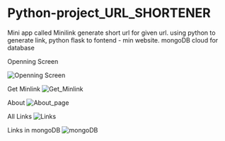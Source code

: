 # Python-project_URL_SHORTENER
Mini app called Minilink generate short url for given url.
using python to generate link, 
python flask to fontend - min website.
mongoDB cloud for database

Openning Screen

![Openning Screen](https://user-images.githubusercontent.com/87769786/130257311-87d82892-1f09-4425-9e7d-6013bbe48494.png)

Get Minlink
![Get_Minlink](https://user-images.githubusercontent.com/87769786/130256787-44719525-781f-473a-8435-728d2e268aa8.png)

About
![About_page](https://user-images.githubusercontent.com/87769786/130257386-ce0ca820-41df-43b8-8de4-64a57d1c47af.png)

All Links
![Links](https://user-images.githubusercontent.com/87769786/130257371-4fbeb220-7dab-4b01-b2b4-dc9489fca74e.png)

Links in mongoDB
![mongoDB](https://user-images.githubusercontent.com/87769786/130258111-29bc7b7c-6f36-4046-a551-b45264b8c520.jpg)

